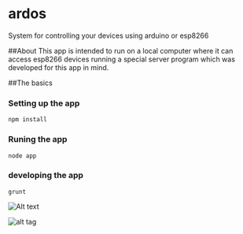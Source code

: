 # ardos
System for controlling your devices using arduino or esp8266

##About
This app is intended to run on a local computer where it can access esp8266 devices running a special server program which was developed for this app in mind.  

##The basics
### Setting up the app
```shell
npm install
```
### Runing the app
```shell
node app
```
### developing the app
```shell
grunt
```
![Alt text](http://www.guttih.com/cutenews.2.0/uploads/diagram_ardos.png "Optional Title")

![alt tag](http://www.guttih.com/cutenews.2.0/uploads/diagram_ardos.png)



